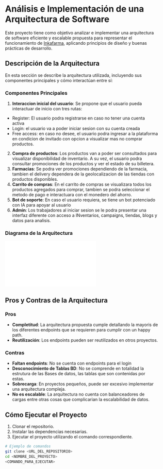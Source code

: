 # Análisis e Implementación de una Arquitectura de Software
Este proyecto tiene como objetivo analizar e implementar una arquitectura de software eficiente y escalable propuesta para representar el funcionamiento de [Inkafarma](https://www.inkafarma.pe), aplicando principios de diseño y buenas prácticas de desarrollo.

## Descripción de la Arquitectura

En esta sección se describe la arquitectura utilizada, incluyendo sus componentes principales y cómo interactúan entre sí:

### Componentes Principales

1. **Interaccion inicial del usuario**: Se propone que el usuario pueda interactuar de inicio con tres rutas:
- Register: El usuario podra registrarse en caso no tener una cuenta activa
- Login: el usuario va a poder iniciar sesion con su cuenta creada
- Free access: en caso no desee, el usuario podra ingresar a la plataforma en condicion de invitado con opcion a visualizar mas no comprar productos.
2. **Compra de productos**: Los productos van a poder ser consultados para visualizar disponibilidad de inventario. A su vez, el usuario podra consultar promociones de los productos y ver el estado de su billetera.
3. **Farmacias**: Se podra ver promociones dependiendo de la farmacia, tambien el delivery dependera de la geolocalizacion de las tiendas con productos disponibles.
4. **Carrito de compras**: En el carrito de compras se visualizara todos los productos agregados para comprar, tambien se podra seleccionar el metodo de pago e interactuara con el monedero del ahorro.
5. **Bot de soporte**: En caso el usuario requiera, se tiene un bot potenciado con IA para apoyar al usuario
6. **Admin**: Los trabajadores al iniciar sesion se le podra presentar una interfaz diferente con acceso a INventarios, campaigns, tiendas, blogs y datos para analisis.

### Diagrama de la Arquitectura

![Diagrama de Arquitectura](./images/Grupo-a.pdf)

## Pros y Contras de la Arquitectura

### Pros
- **Completitud**: La arquitectura propuesta cumple detallando la mayoris de los diferentes endpoints que se requieren para cumplir con un happy path.
- **Reutilización**: Los endpoints pueden ser reutilizados en otros proyectos.

### Contras
- **Faltan endpoints**: No se cuenta con endpoints para el login 
- **Desconocimiento de Tablas BD**: No se comprende en totalidad la estrutura de las Bases de datos, las tablas que son contenidas por estas.
- **Sobrecarga**: En proyectos pequeños, puede ser excesivo implementar una arquitectura compleja.
- **No es escalable**: La arquitectura no cuenta con balanceadores de cargas entre otras cosas que complicarian la escalabilidad de datos.
## Cómo Ejecutar el Proyecto

1. Clonar el repositorio.
2. Instalar las dependencias necesarias.
3. Ejecutar el proyecto utilizando el comando correspondiente.

```bash
# Ejemplo de comandos
git clone <URL_DEL_REPOSITORIO>
cd <NOMBRE_DEL_PROYECTO>
<COMANDO_PARA_EJECUTAR>